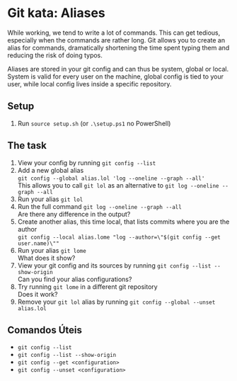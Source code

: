 # Git kata: Aliases

While working, we tend to write a lot of commands. This can get tedious, especially when the commands are rather long. Git allows you to create an alias for commands, dramatically shortening the time spent typing them and reducing the risk of doing typos.

Aliases are stored in your git config and can thus be system, global or local. System is valid for every user on the machine, global config is tied to your user, while local config lives inside a specific repository.

## Setup

1. Run `source setup.sh` (or `.\setup.ps1` no PowerShell)

## The task

1. View your config by running `git config --list`
2. Add a new global alias\
 `git config --global alias.lol 'log --oneline --graph --all'`\
 This allows you to call `git lol` as an alternative to `git log --oneline --graph --all`
3. Run your alias `git lol`
4. Run the full command `git log --oneline --graph --all`\
Are there any difference in the output?
5. Create another alias, this time local, that lists commits where you are the author\
`git config --local alias.lome "log --author=\"$(git config --get user.name)\""`
6. Run your alias `git lome`\
 What does it show?
7. View your git config and its sources by running `git config --list --show-origin`\
 Can you find your alias configurations?
8. Try running `git lome` in a different git repository\
 Does it work?
9. Remove your `git lol` alias by running `git config --global --unset alias.lol`

## Comandos Úteis

- `git config --list`
- `git config --list --show-origin`
- `git config --get <configuration>`
- `git config --unset <configuration>`
